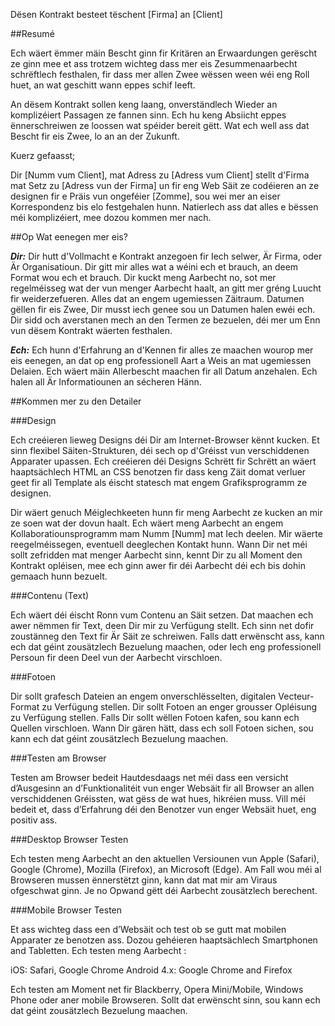 Dësen Kontrakt besteet tëschent [Firma] an [Client]

##Resumé

Ech wäert ëmmer mäin Bescht ginn fir Kritären an Erwaardungen gerëscht ze ginn mee et ass trotzem wichteg dass mer eis Zesummenaarbecht schrëftlech festhalen, fir dass mer allen Zwee wëssen ween wéi eng Roll huet, an wat geschitt wann eppes schif leeft.

An dësem Kontrakt sollen keng laang, onverständlech Wieder an komplizéiert Passagen ze fannen sinn. Ech hu keng Absiicht eppes ënnerschreiwen ze loossen wat spéider bereit gëtt. Wat ech well ass dat Bescht fir eis Zwee, lo an an der Zukunft.

Kuerz gefaasst;

Dir [Numm vum Client], mat Adress zu [Adress vum Client] stellt d'Firma mat Setz zu [Adress vun der Firma] un fir eng Web Säit ze codéieren an ze designen fir e Präis vun ongeféier [Zomme], sou wei mer an eiser Korrespondenz bis elo festgehalen hunn. Natierlech ass dat alles e bëssen méi komplizéiert, mee dozou kommen mer nach.

##Op Wat eenegen mer eis?

***Dir:*** Dir hutt d'Vollmacht e Kontrakt anzegoen fir Iech selwer, Är Firma, oder Är Organisatioun. Dir gitt mir alles wat a wéini ech et brauch, an deem Format wou ech et brauch. Dir kuckt meng Aarbecht no, sot mer regelméisseg wat der vun menger Aarbecht haalt, an gitt mer gréng Luucht fir weiderzefueren. Alles dat an engem ugemiessen Zäitraum. Datumen gëllen fir eis Zwee, Dir musst iech genee sou un Datumen halen ewéi ech. Dir sidd och averstanen mech an den Termen ze bezuelen, déi mer um Enn vun dësem Kontrakt wäerten festhalen.

***Ech:*** Ech hunn d'Erfahrung an d'Kennen fir alles ze maachen wourop mer eis eenegen, an dat op eng professionell Aart a Weis an mat ugemiessen Delaien. Ech wäert mäin Allerbescht maachen fir all Datum anzehalen. Ech halen all Är Informatiounen an sécheren Hänn.

##Kommen mer zu den Detailer

###Design

Ech creéieren lieweg Designs déi Dir am Internet-Browser kënnt kucken. Et sinn flexibel Säiten-Strukturen, déi sech op d'Gréisst vun verschiddenen Apparater upassen. Ech creéieren déi Designs Schrëtt fir Schrëtt an wäert haaptsächlech HTML an CSS benotzen fir dass keng Zäit domat verluer geet fir all Template als éischt statesch mat engem Grafiksprogramm ze designen.

Dir wäert genuch Méiglechkeeten hunn fir meng Aarbecht ze kucken an mir ze soen wat der dovun haalt. Ech wäert meng Aarbecht an engem Kollaboratiounsprogramm mam Numm [Numm] mat Iech deelen. Mir wäerte reegelméissegen, eventuell deeglechen Kontakt hunn. Wann Dir net méi sollt zefridden mat menger Aarbecht sinn, kennt Dir zu all Moment den Kontrakt opléisen, mee ech ginn awer fir déi Aarbecht déi ech bis dohin gemaach hunn bezuelt.

###Contenu (Text)

Ech wäert déi éischt Ronn vum Contenu an Säit setzen. Dat maachen ech awer nëmmen fir Text, deen Dir mir zu Verfügung stellt. Ech sinn net dofir zoustänneg den Text fir Är Säit ze schreiwen. Falls datt erwënscht ass, kann ech dat géint zousätzlech Bezuelung maachen, oder Iech eng professionell Persoun fir deen Deel vun der Aarbecht virschloen.

###Fotoen

Dir sollt grafesch Dateien an engem onverschlësselten, digitalen Vecteur-Format zu Verfügung stellen. Dir sollt Fotoen an enger grousser Opléisung zu Verfügung stellen. Falls Dir sollt wëllen Fotoen kafen, sou kann ech Quellen virschloen. Wann Dir gären hätt, dass ech soll Fotoen sichen, sou kann ech dat géint zousätzlech Bezuelung maachen.

###Testen am Browser

Testen am Browser bedeit Hautdesdaags net méi dass een versicht d’Ausgesinn an d’Funktionalitéit vun enger Websäit fir all Browser an allen verschiddenen Gréissten, wat gëss de wat hues, hikréien muss. Vill méi bedeit et, dass d’Erfahrung déi den Benotzer vun enger Websäit huet, eng positiv ass.

###Desktop Browser Testen

Ech testen meng Aarbecht an den aktuellen Versiounen vun Apple (Safari), Google (Chrome), Mozilla (Firefox), an Microsoft (Edge). Am Fall wou méi al Browseren mussen ënnerstëtzt ginn, kann dat mat mir am Viraus ofgeschwat ginn. Je no Opwand gëtt déi Aarbecht zousätzlech berechent.

###Mobile  Browser Testen

Et ass wichteg dass een d’Websäit och test ob se gutt mat mobilen Apparater ze benotzen ass. Dozou gehéieren haaptsächlech Smartphonen and Tabletten. Ech testen meng Aarbecht :

iOS: Safari, Google Chrome Android 4.x: Google Chrome and Firefox

Ech testen am Moment net fir Blackberry, Opera Mini/Mobile, Windows Phone oder aner mobile Browseren. Sollt dat erwënscht sinn, sou kann ech dat géint zousätzlech Bezuelung maachen.
